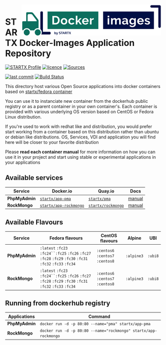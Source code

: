 <img align="right" src="https://raw.githubusercontent.com/startxfr/docker-images/master/travis/logo-small.svg?sanitize=true">

# STARTX Docker-Images Application Repository

[![STARTX Profile](https://img.shields.io/badge/provider-startx-green.svg)](https://github.com/startxfr) [![licence](https://img.shields.io/github/license/startxfr/docker-images.svg)](https://github.com/startxfr/docker-images) [![Sources](https://img.shields.io/badge/startxfr-docker--images-blue.svg)](https://github.com/startxfr/docker-images/tree/master/)
 
[![last commit](https://img.shields.io/github/last-commit/startxfr/docker-images.svg)](https://github.com/startxfr/docker-images) [![Build Status](https://travis-ci.org/startxfr/docker-images.svg?branch=master)](https://travis-ci.org/startxfr/docker-images)

This directory host various Open Source applications into docker containers based on [startx/fedora container](https://hub.docker.com/r/startx/fedora)

You can use it to instanciate new container from the dockerhub public registry
or as a parent container in your own container's.
Each container is provided with various underlying OS version based on CentOS or
Fedora Linux distribution.

If you're used to work with redhat like and distribution, you would prefer start working
from a container based on this distribution rather than ubuntu or debian like distributions.
OS, Services, VDI and application you will find here will be closer to your favorite distribution

Please **read each container manual** for more information on how you can use it in
your project and start using stable or experimental applications in your applications

## Available services

| Service        | Docker.io                                                               | Quay.io                                                           | Docs                          |
| -------------- | ----------------------------------------------------------------------- | ----------------------------------------------------------------- | ----------------------------- |
| **PhpMyAdmin** | [`startx/app-pma`](https://hub.docker.com/r/startx/app-pma)             | [`startx/pma`](https://quay.io/repository/startx/pma)             | [manual](pma/README.md)       |
| **RockMongo**  | [`startx/app-rockmongo`](https://hub.docker.com/r/startx/app-rockmongo) | [`startx/rockmongo`](https://quay.io/repository/startx/rockmongo) | [manual](rockmongo/README.md) |

## Available Flavours

| Service        | Fedora flavours                                                                                                                                      | CentOS flavours | Alpine | UBI |
| -------------- | ---------------------------------------------------------------------------------------------------------------------------------------------------- | --------------- | ------ | --- |
| **PhpMyAdmin** | `:latest` `:fc23` ` :fc24``:fc25 ` `:fc26` `:fc27` `:fc28` `:fc29` `:fc30` `:fc31` `:fc32` `:fc33` `:fc34` | `:centos6` `:centos7` `:centos8` | `:alpine3` | `:ubi8` |
| **RockMongo**  | `:latest` `:fc23` ` :fc24``:fc25 ` `:fc26` `:fc27` `:fc28` `:fc29` `:fc30` `:fc31` `:fc32` `:fc33` `:fc34` | `:centos6` `:centos7` `:centos8` | `:alpine3` | `:ubi8` |

## Running from dockerhub registry

| Applications   | Command                                                          |
| -------------- | ---------------------------------------------------------------- |
| **PhpMyAdmin** | `docker run -d -p 80:80 --name="pma" startx/app-pma`             |
| **RockMongo**  | `docker run -d -p 80:80 --name="rockmongo" startx/app-rockmongo` |

